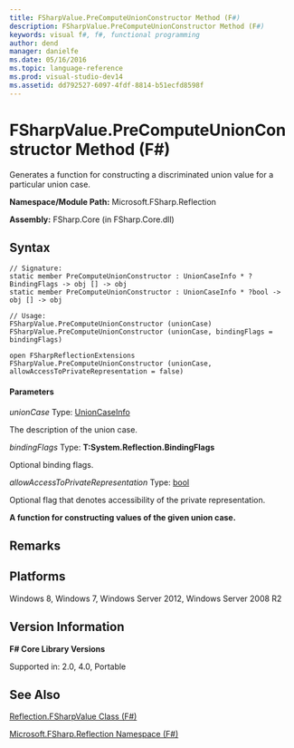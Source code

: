 ```yaml
---
title: FSharpValue.PreComputeUnionConstructor Method (F#)
description: FSharpValue.PreComputeUnionConstructor Method (F#)
keywords: visual f#, f#, functional programming
author: dend
manager: danielfe
ms.date: 05/16/2016
ms.topic: language-reference
ms.prod: visual-studio-dev14
ms.assetid: dd792527-6097-4fdf-8814-b51ecfd8598f 
---
```


# FSharpValue.PreComputeUnionConstructor Method (F#)

Generates a function for constructing a discriminated union value for a particular union case.

**Namespace/Module Path:** Microsoft.FSharp.Reflection

**Assembly:** FSharp.Core (in FSharp.Core.dll)


## Syntax

```
// Signature:
static member PreComputeUnionConstructor : UnionCaseInfo * ?BindingFlags -> obj [] -> obj
static member PreComputeUnionConstructor : UnionCaseInfo * ?bool -> obj [] -> obj

// Usage:
FSharpValue.PreComputeUnionConstructor (unionCase)
FSharpValue.PreComputeUnionConstructor (unionCase, bindingFlags = bindingFlags)

open FSharpReflectionExtensions
FSharpValue.PreComputeUnionConstructor (unionCase, allowAccessToPrivateRepresentation = false)
```

#### Parameters
*unionCase*
Type: [UnionCaseInfo](https://msdn.microsoft.com/library/d97eb038-9521-4e20-89b4-dd0cd92d7221)


The description of the union case.


*bindingFlags*
Type: **T:System.Reflection.BindingFlags**


Optional binding flags.


*allowAccessToPrivateRepresentation*
Type: [bool](https://msdn.microsoft.com/library/89c0cf9c-49ce-4207-a3be-555851a67dd5)


Optional flag that denotes accessibility of the private representation.



**A function for constructing values of the given union case.**
## Remarks

## Platforms
Windows 8, Windows 7, Windows Server 2012, Windows Server 2008 R2


## Version Information
**F# Core Library Versions**

Supported in: 2.0, 4.0, Portable




## See Also
[Reflection.FSharpValue Class &#40;F&#35;&#41;](Reflection.FSharpValue-Class-%5BFSharp%5D.md)

[Microsoft.FSharp.Reflection Namespace &#40;F&#35;&#41;](Microsoft.FSharp.Reflection-Namespace-%5BFSharp%5D.md)

